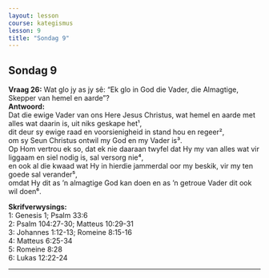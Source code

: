 ```yaml
---
layout: lesson
course: kategismus
lesson: 9
title: "Sondag 9"
---
```


## Sondag 9

**Vraag 26:** Wat glo jy as jy sê: “Ek glo in God die Vader, die Almagtige, Skepper van hemel en aarde”?  
**Antwoord:**  
Dat die ewige Vader van ons Here Jesus Christus, wat hemel en aarde met alles wat daarin is, uit niks geskape het¹,  
dit deur sy ewige raad en voorsienigheid in stand hou en regeer²,  
om sy Seun Christus ontwil my God en my Vader is³.  
Op Hom vertrou ek so, dat ek nie daaraan twyfel dat Hy my van alles wat vir liggaam en siel nodig is, sal versorg nie⁴,  
en ook al die kwaad wat Hy in hierdie jammerdal oor my beskik, vir my ten goede sal verander⁵,  
omdat Hy dit as ’n almagtige God kan doen en as ’n getroue Vader dit ook wil doen⁶.

**Skrifverwysings:**  
1: Genesis 1; Psalm 33:6  
2: Psalm 104:27-30; Matteus 10:29-31  
3: Johannes 1:12-13; Romeine 8:15-16  
4: Matteus 6:25-34  
5: Romeine 8:28  
6: Lukas 12:22-24

---